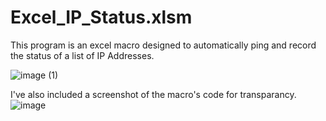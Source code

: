 # Excel_IP_Status.xlsm


This program is an excel macro designed to automatically ping and record the status of a list of IP Addresses.


![image (1)](https://github.com/PardosTechSamples/Excel_IP_Status/assets/121273196/3be045fd-ff5a-4e34-beec-8cbf5804c28a)


I've also included a screenshot of the macro's code for transparancy.
![image](https://github.com/PardosTechSamples/Excel_IP_Status/assets/121273196/331ceec4-9cfc-41e5-9cf0-3f63f9dcb265)
